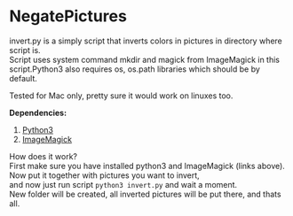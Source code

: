 # NegatePictures
invert.py is a simply script that inverts colors in pictures in directory where script is.<br />
Script uses system command mkdir and magick from ImageMagick in this script.Python3 also requires os, os.path libraries which should be by default.<br />

Tested for Mac only, pretty sure it would work on linuxes too.<br /> 

**Dependencies:**
1. [Python3](https://www.python.org)
2. [ImageMagick](https://imagemagick.org/index.php)

How does it work?<br />
First make sure you have installed python3 and ImageMagick (links above).<br /> 
Now put it together with pictures you want to invert,<br />
and now just run script ```python3 invert.py``` and wait a moment.<br />
New folder will be created, all inverted pictures will be put there, and thats all.<br />
